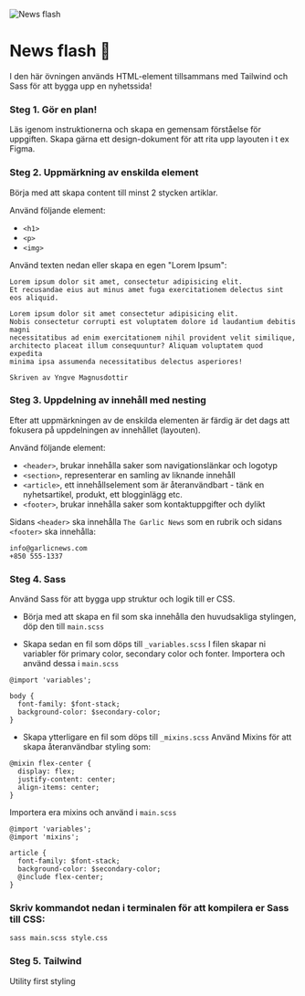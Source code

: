 
![News flash](https://i.pinimg.com/originals/8b/e0/e0/8be0e0113eabf70ce1c42efdef2298d4.png)

# News flash :newspaper:
I den här övningen används HTML-element tillsammans med Tailwind och Sass för att bygga upp en nyhetssida!

### Steg 1. Gör en plan! 
Läs igenom instruktionerna och skapa en gemensam förståelse för uppgiften. Skapa gärna ett design-dokument för att rita upp layouten i t ex Figma. 

### Steg 2. Uppmärkning av enskilda element
Börja med att skapa content till minst 2 stycken artiklar. 

Använd följande element:

* ```<h1>```
* ```<p>```
* ```<img>```


Använd texten nedan eller skapa en egen "Lorem Ipsum": 
 
 ```
Lorem ipsum dolor sit amet, consectetur adipisicing elit. 
Et recusandae eius aut minus amet fuga exercitationem delectus sint eos aliquid.

Lorem ipsum dolor sit amet consectetur adipisicing elit. 
Nobis consectetur corrupti est voluptatem dolore id laudantium debitis magni 
necessitatibus ad enim exercitationem nihil provident velit similique, 
architecto placeat illum consequuntur? Aliquam voluptatem quod expedita 
minima ipsa assumenda necessitatibus delectus asperiores!

Skriven av Yngve Magnusdottir
```

### Steg 3. Uppdelning av innehåll med nesting
Efter att uppmärkningen av de enskilda elementen är färdig är det dags att fokusera på uppdelningen av innehållet (layouten). 

Använd följande element:

* ```<header>```, brukar innehålla saker som navigationslänkar och logotyp 
* ```<section>```, representerar en samling av liknande innehåll
* ```<article>```, ett innehållselement som är återanvändbart - tänk en nyhetsartikel, produkt, ett blogginlägg etc.
* ```<footer>```, brukar innehålla saker som kontaktuppgifter och dylikt

Sidans ```<header>``` ska innehålla ```The Garlic News``` som en rubrik
och sidans ```<footer>``` ska innehålla:
```
info@garlicnews.com
+850 555-1337
```

### Steg 4. Sass 
Använd Sass för att bygga upp struktur och logik till er CSS. 
* Börja med att skapa en fil som ska innehålla den huvudsakliga stylingen, döp den till ```main.scss```

* Skapa sedan en fil som döps till ```_variables.scss```
I filen skapar ni variabler för primary color, secondary color och fonter. Importera och använd dessa i ```main.scss```

```
@import 'variables';

body {
  font-family: $font-stack;
  background-color: $secondary-color;
}
```

* Skapa ytterligare en fil som döps till ```_mixins.scss```
Använd Mixins för att skapa återanvändbar styling som:

```
@mixin flex-center {
  display: flex;
  justify-content: center;
  align-items: center;
}
```

Importera era mixins och använd i ```main.scss```

```
@import 'variables';
@import 'mixins';

article {
  font-family: $font-stack;
  background-color: $secondary-color;
  @include flex-center;
}
```

### Skriv kommandot nedan i terminalen för att kompilera er Sass till CSS:

```
sass main.scss style.css
```

### Steg 5. Tailwind
Utility first styling 
